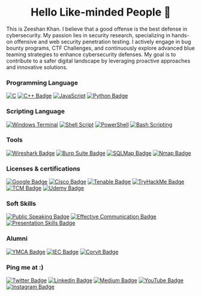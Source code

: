 <h1 align="center">Hello Like-minded People 👋</h1>
This is Zeeshan Khan. I believe that a good offense is the best defense in cybersecurity. My passion lies in security research, specializing in hands-on offensive and web security penetration testing. I actively engage in bug bounty programs, CTF Challenges, and continuously explore advanced blue teaming strategies to enhance cybersecurity defenses. My goal is to contribute to a safer digital landscape by leveraging proactive approaches and innovative solutions.


### Programming Language
[![C](https://img.shields.io/badge/c-%2300599C.svg?style=for-the-badge&logo=c&logoColor=white)](https://www.youtube.com/@freecodecamp)
[![C++ Badge](https://img.shields.io/badge/C++-%23003399.svg?style=for-the-badge&logo=c%2B%2B&logoColor=white)](https://www.youtube.com/@freecodecamp)
[![JavaScript](https://img.shields.io/badge/javascript-%23323330.svg?style=for-the-badge&logo=javascript&logoColor=%23F7DF1E)](https://www.youtube.com/@freecodecamp)
[![Python Badge](https://img.shields.io/badge/Python-%23FF0000.svg?style=for-the-badge&logo=python&logoColor=white)](https://www.python.org/)

### Scripting Language
[![Windows Terminal](https://img.shields.io/badge/Windows%20Terminal-%234D4D4D.svg?style=for-the-badge&logo=windows-terminal&logoColor=white)](https://youtu.be/qnXe1gecux8)
[![Shell Script](https://img.shields.io/badge/shell_script-%23121011.svg?style=for-the-badge&logo=gnu-bash&logoColor=white)](https://linuxjourney.com/)
[![PowerShell](https://img.shields.io/badge/PowerShell-%235391FE.svg?style=for-the-badge&logo=powershell&logoColor=white)](https://www.youtube.com/playlist?list=PL2j0_s2VJe2hzQuQyn6yfMS2olhhs4UnQ)
[![Bash Scripting](https://img.shields.io/badge/Bash_Scripting-%23ff9800.svg?style=for-the-badge&logo=gnu-bash&logoColor=white)](https://www.gnu.org/software/bash/)

### Tools
[![Wireshark Badge](https://img.shields.io/badge/Wireshark-%2368B0E3.svg?style=for-the-badge&logo=wireshark&logoColor=white)](https://www.wireshark.org/)
[![Burp Suite Badge](https://img.shields.io/badge/Burp_Suite-%23FF6347.svg?style=for-the-badge&logo=burp-suite&logoColor=white)](https://portswigger.net/burp)
[![SQLMap Badge](https://img.shields.io/badge/SQLMap-%23FFFF99.svg?style=for-the-badge&logo=sqlmap&logoColor=white)](http://sqlmap.org/)
[![Nmap Badge](https://img.shields.io/badge/Nmap-%23009999.svg?style=for-the-badge&logo=nmap&logoColor=white)](https://nmap.org/)

### Licenses & certifications
[![Google Badge](https://img.shields.io/badge/Google-%230A0A0A.svg?style=for-the-badge&logo=google&logoColor=white)](https://www.google.com/)
[![Cisco Badge](https://img.shields.io/badge/Cisco-%23172B4D.svg?style=for-the-badge&logo=cisco&logoColor=white)](https://www.cisco.com/)
[![Tenable Badge](https://img.shields.io/badge/Tenable-%23212121.svg?style=for-the-badge&logo=Tenable&logoColor=F58634)](https://www.tenable.com/)
[![TryHackMe Badge](https://img.shields.io/badge/TryHackMe-%23232D4B.svg?style=for-the-badge&logo=TryHackMe&logoColor=F4A007)](https://tryhackme.com/)
[![TCM Badge](https://img.shields.io/badge/TCM-%23000000.svg?style=for-the-badge&logoColor=white)](https://thecybermentor.com/)
[![Udemy Badge](https://img.shields.io/badge/Udemy-%23EC5252.svg?style=for-the-badge&logo=udemy&logoColor=white)](https://www.udemy.com/)

### Soft Skills
[![Public Speaking Badge](https://img.shields.io/badge/Public_Speaking-%23ea4335.svg?style=for-the-badge)](https://example.com/)
[![Effective Communication Badge](https://img.shields.io/badge/Effective_Communication-%234ea94b.svg?style=for-the-badge)](https://example.com/)
[![Presentation Skills Badge](https://img.shields.io/badge/Presentation_Skills-%23fbbc05.svg?style=for-the-badge)](https://example.com/)

### Alumni 
[![YMCA Badge](https://img.shields.io/badge/YMCA-%2300659C.svg?style=for-the-badge&logo=YMCA&logoColor=white)](https://www.ymca.net/)
[![IEC Badge](https://img.shields.io/badge/IEC-%23FFA500.svg?style=for-the-badge)](https://www.iec.ch/)
[![Corvit Badge](https://img.shields.io/badge/Corvit-%23FF6666.svg?style=for-the-badge)](https://corvit.com/)


### Ping me at :)
<div align=left>
  
[![Twitter Badge](https://img.shields.io/badge/-Twitter-1ca0f1?style=for-the-badge&labelColor=1ca0f1&logo=twitter&logoColor=white&link=https://twitter.com/intent/user?screen_name=PakCyberbot)](https://twitter.com/intent/user?screen_name=PakCyberbot) 
[![Linkedin Badge](https://img.shields.io/badge/-LinkedIn-blue?style=for-the-badge&logo=Linkedin&logoColor=white&link=https://www.linkedin.com/in/PakCyberbot/)](https://www.linkedin.com/in/PakCyberbot/) 
[![Medium Badge](https://img.shields.io/badge/-Medium-000000?style=for-the-badge&labelColor=000000&logo=Medium&link=https://PakCyberbot.medium.com/)](https://PakCyberbot.medium.com/)
[![YouTube Badge](https://img.shields.io/badge/-YouTube-c14438?style=for-the-badge&logo=YouTube&logoColor=white&link=https://youtube.com/@PakCyberbot)](https://youtube.com/@PakCyberbot)
[![Instagram Badge](https://img.shields.io/badge/-Instagram-E1306C?style=for-the-badge&labelColor=E1306C&logo=instagram&logoColor=white&link=https://www.instagram.com/pakcyberbot/)](https://www.instagram.com/pakcyberbot/)

</div>
